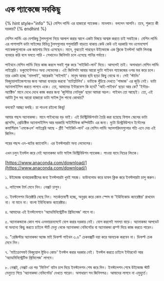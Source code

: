 # এক প্যাকেজে সবকিছু

{% hint style="info" %}
মেশিন লার্নিং এর হাজারো প্যাকেজ। মানলাম। বললেন আপনি। তবে, শুরুতে কী দরকার?
{% endhint %}

মেশিন লার্নিং এর বেশকিছু টুলসগুলো নিয়ে আলাপ করার আগে একটা বিষয়ে আশ্বস্ত করতে চাই সবাইকে। মেশিন লার্নিং এর পাশাপাশি ডাটা সাইন্সের বিভিন্ন টুলসগুলোর পপুলারিটি বাড়তে থাকায় কেউ কেউ ওই দরকারি সব ওপেনসোর্স প্যাকেজগুলোকে এক জায়গায় নিয়ে এসেছেন। মানে, বুঝতেই পারছেন উইন্ডোজে এক ক্লিকে ইনস্টল! আমি লিনাক্স ব্যবহার করি বলে বলতে পারি - সেখানেও জিনিসটা চলে এসেছে পানির পর্যায়ে। 

পাইথনে মেশিন লার্নিং নিয়ে কাজ করলে সবাই শুরু করে 'সাইকিট-লার্ন' দিয়ে। আসলেই তাই। অসাধারণ মেশিন লার্নিং লাইব্রেরি। ডকুমেন্টেশনও অন্য লেভেলের। এই জিনিসটা আবার আরো দুটো পাইথন প্যাকেজের ওপর ভর করে চলে। তার একটা হচ্ছে 'নামপাই', আরেকটা 'সাইপাই'। মানুষ আবার ছবি ছাড়া কিছু বোঝে না। সেই 'স্টানিং' ভিজ্যুয়ালাইজেশনের জন্য আমরা ব্যবহার করবো 'ম্যাটপ্লটলিব'। ডাটাকে খুঁচিয়ে দেখতে 'পান্ডাজ' এর জুড়ি নেই। ডাটা অ্যানালাইসিস করতে লাগবে একে। তো, আমাদের ইন্টারফেস কি হবে? 'আই-পাইথন' ছাড়া আর কে? 'ইন্টার-অ্যাক্টিভ' মানে দেখে দেখে কাজ করার জন্য 'জুপিটার নোটবুক' ছাড়া আমরা অচল। পাইথন তো আছেই। তো, এই আটটা টুল সহ আরো হাজারো ডাটা সাইন্স টুল পাবো কোথায়? 

বলবো? আচ্ছা বলছি। চা পাওনা রইলো কিন্তু! 

আমার পছন্দ অ্যানাকন্ডা। মানে পাইথনের বড় ভাই। এই ডিস্ট্রিবিউশনটা তৈরি করা হয়েছে বিশাল স্কেলের ডাটা প্রসেসিং, প্রেডিক্টিভ অ্যানালাইসিস আর দরকারি সাইন্টিফিক কম্পিউটিং এর জন্য। দুটো ডিস্ট্রবিউশনে ইন্টেলের কমার্শিয়াল 'এমকেএল' লাইব্রেরি আছে - ফ্রী! 'সাইকিট-লার্ন' এর মেশিন লার্নিং অ্যালগরিদমগুলোর গতি এনে দেয় এই জিনিস। 

পরের পছন্দ এন-থটের ক্যানোপি। এর ইনস্টলারটা অন্য লেভেলের। 

এখন চলুন ইনস্টল করে নেই অ্যানাকন্ডা ডাটা সাইন্স ডিস্ট্রিবিউশন প্যাকেজ। পাওয়া যাবে নিচের লিংকে। 

[https://www.anaconda.com/download/](https://www.anaconda.com/download/) 

১. উইন্ডোজ ব্যবহারকারীদের জন্য ইনস্টলারটা খুবই সহজ। ডাউনলোড করে ডাবল ক্লিক করে ইনস্টলারটা চালু করুন। 

২. লাইসেন্স টার্ম মেনে নিন। নেক্সট চাপুন। 

৩. ইনস্টলেশন ডিরেক্টরি বেছে নিন। সতর্কতাবাণী হচ্ছে, অনুগ্রহ করে কোন স্পেস বা 'ইউনিকোড ক্যারেক্টার' রাখবেন না। না মানে না। বাংলা ইউনিকোড ক্যারেক্টার। 

৪. আমাদের এই ইনস্টলেশনে 'অ্যাডমিনিস্ট্রেটিভ প্রিভিলেজ' লাগে না।

৫.  অ্যানাকন্ডাকে কোন পাথ এনভায়রনমেন্টে যোগ করার দরকার নেই। যোগ করলেই সমস্যা বাড়ে। অ্যানাকন্ডা আপডেট বা অন্যান্য কিছু করতে চাইলে স্টার্ট মেন্যু থেকে অ্যানাকন্ডা নেভিগেটর বা অ্যানাকন্ডা প্রম্প্ট দিয়ে কাজ করতে পারেন। 

৬. "রেজিস্টার অ্যানাকন্ডা অ্যাজ মাই ডিফল্ট পাইথন ৩.৬" চেকবক্সটি দয়া করে আনচেক করবেন না। ডিফল্ট চেক মেনে নিন। 

৭. 'মাইক্রোসফট ভিজ্যুয়াল ষ্টুডিও কোড' ইনস্টল করার দরকার নেই। ইনস্টল করতে চাইলে ইন্টারনেট আর 'অ্যাডমিনিস্ট্রেটিভ প্রিভিলেজ' লাগবে। 

৮. নেক্সট, নেক্সট এর পর 'ফিনিশ' বাটন চাপ দিয়ে ইনস্টলেশন শেষ করে দিন। ইনস্টলেশন শেষে উইন্ডোজ স্টার্ট মেন্যুতে গিয়ে 'অ্যানাকন্ডা নেভিগেটর' দেখতে পারেন। অসাধারণ সব জিনিসপত্র। আমাদের লাগবে না এমুহুর্তে। 





